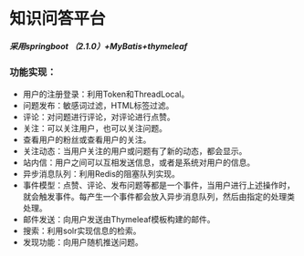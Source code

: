 # 知识问答平台
##### 采用springboot （2.1.0）+MyBatis+thymeleaf

### 功能实现：
- 用户的注册登录：利用Token和ThreadLocal。
- 问题发布：敏感词过滤，HTML标签过滤。
- 评论：对问题进行评论，对评论进行点赞。
- 关注：可以关注用户，也可以关注问题。
- 查看用户的粉丝或查看用户的关注。
- 关注动态：当用户关注的用户或问题有了新的动态，都会显示。
- 站内信：用户之间可以互相发送信息，或者是系统对用户的信息。
- 异步消息队列：利用Redis的阻塞队列实现。
- 事件模型：点赞、评论、发布问题等都是一个事件，当用户进行上述操作时，就会触发事件。每产生一个事件都会放入异步消息队列，然后由指定的处理类处理。
- 邮件发送：向用户发送由Thymeleaf模板构建的邮件。
- 搜索：利用solr实现信息的检索。
- 发现功能：向用户随机推送问题。
